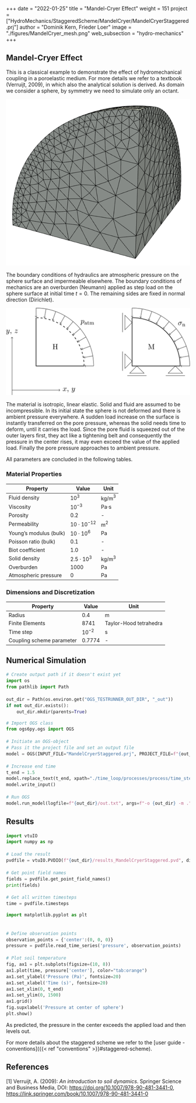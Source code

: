 +++
date = "2022-01-25"
title = "Mandel-Cryer Effect"
weight = 151
project = ["HydroMechanics/StaggeredScheme/MandelCryer/MandelCryerStaggered.prj"]
author = "Dominik Kern, Frieder Loer"
image = "./figures/MandelCryer_mesh.png"
web_subsection = "hydro-mechanics"
+++


<!-- #region -->
## Mandel-Cryer Effect

This is a classical example to demonstrate the effect of hydromechanical coupling in a poroelastic medium.
For more details we refer to a textbook (Verruijt, 2009), in which also the analytical solution is derived.
As domain we consider a sphere, by symmetry we need to simulate only an octant.

![Domain Mesh](./figures/MandelCryer_mesh.png "Mesh")

The boundary conditions of hydraulics are atmospheric pressure on the sphere surface and impermeable elsewhere.
The boundary conditions of mechanics are an overburden (Neumann) applied as step load on the sphere surface at initial time $t=0$.
The remaining sides are fixed in normal direction (Dirichlet).

![Hydraulic and mechanics boundary conditions](./figures/MandelCryer_model.png "Boundary conditions")

The material is isotropic, linear elastic.
Solid and fluid are assumed to be incompressible.
In its initial state the sphere is not deformed and there is ambient pressure everywhere.
A sudden load increase on the surface is instantly transferred on the pore pressure, whereas the solid needs time to deform, until it carries the load.
Since the pore fluid is squeezed out of the outer layers first, they act like a tightening belt and consequently the pressure in the center rises, it may even exceed the value of the applied load.
Finally the pore pressure approaches to ambient pressure.

All parameters are concluded in the following tables.

### Material Properties

| Property                  | Value          | Unit         |
| ------------------------- | -------------- | ------------ |
| Fluid density             | $10^3$         | kg/m$^3$     |
| Viscosity                 | $10^{-3}$      | Pa$\cdot$s   |
| Porosity                  | $0.2$          | -            |
| Permeability              | $10\cdot 10^{-12}$ | m$^2$    |
| Young’s modulus (bulk)    | $10\cdot 10^6$ | Pa           |
| Poisson ratio (bulk)      | $0.1$          | -            |
| Biot coefficient          | $1.0$          | -            |
| Solid density             | $2.5\cdot 10^3$| kg/m$^3$     |
| Overburden                | $1000$         | Pa           |
| Atmospheric pressure      | $0$            | Pa           |

### Dimensions and Discretization

| Property                   | Value    | Unit                    |
| -------------------------- | -------- | ----------------------- |
| Radius                     | $0.4$    | m                       |
| Finite Elements            | $8741$   | Taylor-Hood tetrahedra  |
| Time step                  | $10^{-2}$| s                       |
| Coupling scheme parameter  | $0.7774$ | -                       |

<!-- #endregion -->

## Numerical Simulation

```python
# Create output path if it doesn't exist yet
import os
from pathlib import Path

out_dir = Path(os.environ.get("OGS_TESTRUNNER_OUT_DIR", "_out"))
if not out_dir.exists():
    out_dir.mkdir(parents=True)
```

```python
# Import OGS class
from ogs6py.ogs import OGS

# Initiate an OGS-object
# Pass it the project file and set an output file 
model = OGS(INPUT_FILE="MandelCryerStaggered.prj", PROJECT_FILE=f"{out_dir}/MandelCryerStaggered_modified.prj")

# Increase end time
t_end = 1.5
model.replace_text(t_end, xpath="./time_loop/processes/process/time_stepping/t_end")
model.write_input()

# Run OGS
model.run_model(logfile=f"{out_dir}/out.txt", args=f"-o {out_dir} -m .")
```

## Results

```python
import vtuIO
import numpy as np

# Load the result
pvdfile = vtuIO.PVDIO(f"{out_dir}/results_MandelCryerStaggered.pvd", dim=3)

# Get point field names
fields = pvdfile.get_point_field_names()
print(fields)

# Get all written timesteps
time = pvdfile.timesteps
```

```python
import matplotlib.pyplot as plt


# Define observation points
observation_points = {'center':(0, 0, 0)}
pressure = pvdfile.read_time_series('pressure', observation_points)

# Plot soil temperature
fig, ax1 = plt.subplots(figsize=(10, 8))
ax1.plot(time, pressure['center'], color="tab:orange")
ax1.set_ylabel('Pressure (Pa)', fontsize=20)
ax1.set_xlabel('Time (s)', fontsize=20)
ax1.set_xlim(0, t_end)
ax1.set_ylim(0, 1500)
ax1.grid()
fig.supxlabel('Pressure at center of sphere')
plt.show()
```

As predicted, the pressure in the center exceeds the applied load and then levels out.

For more details about the staggered scheme we refer to the [user guide - conventions]({{< ref "conventions" >}}#staggered-scheme).

## References

[1] Verruijt, A. (2009): _An introduction to soil dynamics_. Springer Science and Business Media, DOI: <https://doi.org/10.1007/978-90-481-3441-0>, <https://link.springer.com/book/10.1007/978-90-481-3441-0>
